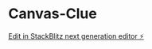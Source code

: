 # Canvas-Clue

[Edit in StackBlitz next generation editor ⚡️](https://stackblitz.com/~/github.com/rtk5/Canvas-Clue)